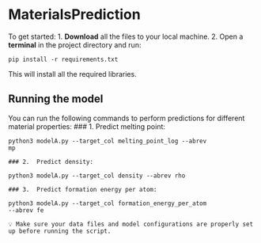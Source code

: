 # MaterialsPrediction

To get started:
	1.	<strong>Download</strong> all the files to your local machine.
	2.	Open a <strong>terminal</strong> in the project directory and run:

<code>pip install -r requirements.txt</code>

This will install all the required libraries.

## Running the model

You can run the following commands to perform predictions for different material properties:
	### 1.	Predict melting point:

<code>python3 modelA.py --target_col melting_point_log --abrev mp</code>


	### 2.	Predict density:

<code>python3 modelA.py --target_col density --abrev rho</code>


	### 3.	Predict formation energy per atom:

<code>python3 modelA.py --target_col formation_energy_per_atom --abrev fe</code>



	💡 Make sure your data files and model configurations are properly set up before running the script.
